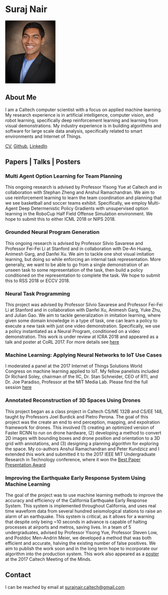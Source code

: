 # Suraj Nair
![](https://github.com/surajnaircaltech/surajnair/blob/master/pic.jpg)
## About Me

I am a Caltech computer scientist with a focus on applied machine learning. My research experience is in artificial intelligence, computer vision, and robot learning, specifically deep reinforcement learning and learning from visual demonstrations. My industry experience is in building algorithms and software for large scale data analysis, specifically related to smart environments and Internet of Things.

[CV](/SurajNairGradResume.pdf), [Github](https://github.com/surajnaircaltech/), [LinkedIn](https://www.linkedin.com/in/surajnaircaltech/)


## Papers | Talks | Posters

### Multi Agent Option Learning for Team Planning
This ongoing research is advised by Professor Yisong Yue at Caltech and in collaboration with Stephan Zheng and Anshul Ramachandran. We aim to use reinforcement learning to learn the team coordination and planning that we see basketball and soccer teams exhibit. Specifically, we employ Multi-Agent Deep Determenistic Policy Gradients with unsupervised option learning in the RoboCup Half Field Offense Simulation environment. We hope to submit this to either ICML 2018 or NIPS 2018.

### Grounded Neural Program Generation
This ongoing research is advised by Professor Silvio Savarese and Professor Fei-Fei Li at Stanford and in collaboration with De-An Huang, Animesh Garg, and Danfei Xu. We aim to tackle one shot visual imitation learning, but doing so while enforcing an internal task representation. More generally, we want to be able to go from a single demonstration of an unseen task to some representation of the task, then build a policy conditioned on the representation to complete the task. We hope to submit this to RSS 2018 or ECCV 2018. 

### Neural Task Programming
This project was advised by Professor Silvio Savarese and Professor Fei-Fei Li at Stanford and in collaboration with Danfei Xu, Animesh Garg, Yuke Zhu, and Julian Gao. We aim to tackle generalization in imitation learning, where given some domain knowledge in a type of task, one can learn a policy to execute a new task with just one video demonstration. Specifically, we use a policy instantiated as a Neural Program, conditioned on a video demonstration. This work is under review at ICRA 2018 and appeared as a talk and poster at CoRL 2017. For more details see [here](https://stanfordvl.github.io/ntp/)

### Machine Learning: Applying Neural Networks to IoT Use Cases
I moderated a panel at the 2017 Internet of Things Solutions World Congress on machine learning applied to IoT. My fellow panelists included Dr Richard Soley, chairman of the IIC, Dr. Stan Schneider, CEO of RTI, and Dr. Joe Paradiso, Professor at the MIT Media Lab. Please find the full session [here](https://youtu.be/OuvjRmOvtwo)

### Annotated Reconstruction of 3D Spaces Using Drones
This project began as a class project in Caltech CS/ME 132B and CS/EE 148, taught by Professors Joel Burdick and Pietro Perona. The goal of this project was the create an end to end perception, mapping, and expolration framework for drones. This involved (1) creating an optimized version of Faster RCNN to run on drone hardware, (2) developing a method to convert 2D images with bounding boxes and drone position and orientation to a 3D grid with annotations, and (3) designing a planning algorithm for exploring the space. My co-authors Anshul Ramachandran and Peter Kundzicz and I extended this work and submitted it to the 2017 IEEE MIT Undergraduate Research in Technology conference, where it won the [Best Paper Presentation Award](http://eas.caltech.edu/news/1050)

### Improving the Earthquake Early Response System Using Machine Learning
The goal of the project was to use machine learning methods to improve the accuracy and efficiency of the California Earthquake Early Response System. This system is implemented throughout California, and uses real time waveform data from several hundred seismological stations to raise an alarm of an earthquake. This system is critical, as it allows for a warning that despite only being ~10 seconds in advance is capable of halting processes at airports and metros, saving lives. In a team of 5 undergraduates, advised by Professor Yisong Yue, Professor Steven Low, and Postdoc Men-Andrin Meier, we developed a method that was both efficient and accurate, halving the existing number of false positives. We aim to publish the work soon and in the long term hope to incorporate our algorithm into the production system. This work also appeared as a [poster](https://docs.google.com/presentation/d/1q3W528OFKWTJnpsoGnWsx1xoH7ayYfyBLzM3cKd9v34/edit?usp=sharing) at the 2017 Caltech Meeting of the Minds.

## Contact

I can be reached by email at surajnair.caltech@gmail.com
